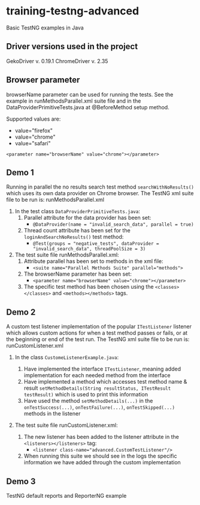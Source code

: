 # training-testng-advanced
Basic TestNG examples in Java

## Driver versions used in the project

GekoDriver v. 0.19.1
ChromeDriver v. 2.35

## Browser parameter
browserName parameter can be used for running the tests.
See the example in runMethodsParallel.xml suite file and in the DataProviderPrimitiveTests.java at @BeforeMethod setup method.

Supported values are:
* value="firefox"
* value="chrome"
* value="safari"

`<parameter name="browserName" value="chrome"></parameter>`

## Demo 1
Running in parallel the no results search test method `searchWithNoResults()` which uses its own data provider on Chrome browser.
The TestNG xml suite file to be run is: runMethodsParallel.xml
 
1. In the test class `DataProviderPrimitiveTests.java`:
    1. Parallel attribute for the data provider has been set:
        * `@DataProvider(name = "invalid_search_data", parallel = true)`
    2. Thread count attribute has been set for the `loginAndSearchNoResults()` test method:
        * `@Test(groups = "negative_tests", dataProvider = "invalid_search_data", threadPoolSize = 3)`
2. The test suite file runMethodsParallel.xml:
   1. Attribute parallel has been set to methods in the xml file:
        * `<suite name="Parallel Methods Suite" parallel="methods">`
   2. The browserName parameter has been set:
        * `<parameter name="browserName" value="chrome"></parameter>`
   3. The specific test method has been chosen using the `<classes></classes>` and `<methods></methods>` tags.

## Demo 2
A custom test listener implementation of the popular `ITestListener` listener which allows custom actions
for when a test method passes or fails, or at the beginning or end of the test run.
The TestNG xml suite file to be run is: runCustomListener.xml

1. In the class `CustomeListenerExample.java`: 
    1. Have implemented the interface `ITestListener`, meaning added implementation for each needed method from the interface 
    2. Have implemented a method which accesses test method name & result `setMethodDetails(String resultStatus, ITestResult testResult)` which is used to print this information
    3. Have used the method `setMethodDetails(...)` in the `onTestSuccess(...)`, `onTestFailure(...)`, `onTestSkipped(...)` methods in the listener

2. The test suite file runCustomListener.xml:
    1. The new listener has been added to the listener attribute in the `<listeners></listeners>` tag:
        * `<listener class-name="advanced.CustomTestListener"/>`
    2. When running this suite we should see in the logs the specific information we have added through the custom implementation

## Demo 3
TestNG default reports and ReporterNG example
